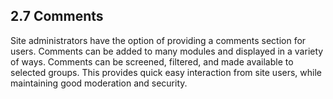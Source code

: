 ## 2.7 	Comments

Site administrators have the option of providing a comments section for users. Comments can be added to many modules and displayed in a variety of ways. Comments can be screened, filtered, and made available to selected groups. This provides quick easy interaction from site users, while maintaining good moderation and security.
